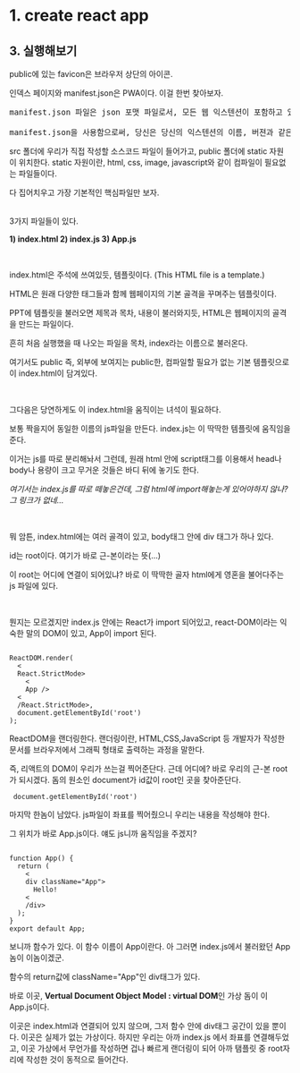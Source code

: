 
# 1. create react app

## 3. 실행해보기

public에 있는 favicon은 브라우저 상단의 아이콘.

인덱스 페이지와 manifest.json은 PWA이다. 이걸 한번 찾아보자.
<pre>
manifest.json 파일은 json 포맷 파일로서, 모든 웹 익스텐션이 포함하고 있어야 하는 파일입니다. 

manifest.json을 사용함으로써, 당신은 당신의 익스텐션의 이름, 버젼과 같은 기본 정보를 명시하며, 또한 당신의 익스텐션의 기능, 예를 들어 기본 스크립트, 내용 스크립트, 브라우져 활동 등과 같은 측면을 명시합니다. 
</pre>

src 폴더에 우리가 직접 작성할 소스코드 파일이 들어가고, public 폴더에 static 자원이 위치한다.
static 자원이란, html, css, image, javascript와 같이 컴파일이 필요없는 파일들이다.

다 집어치우고 가장 기본적인 핵심파일만 보자.

<br>
3가지 파일들이 있다.

<b>1) index.html 2) index.js 3) App.js</b>

<br>

index.html은 주석에 쓰여있듯, 템플릿이다. (This HTML file is a template.) 

HTML은 원래 다양한 태그들과 함께 웹페이지의 기본 골격을 꾸며주는 템플릿이다. 

PPT에 템플릿을 불러오면 제목과 목차, 내용이 불러와지듯, HTML은 웹페이지의 골격을 만드는 파일이다. 

흔히 처음 실행했을 때 나오는 파일을 목차, index라는 이름으로  불러온다.

여기서도 public 즉, 외부에 보여지는 public한, 컴파일할 필요가 없는 기본 템플릿으로 이 index.html이 담겨있다.
 
<br>

그다음은 당연하게도 이 index.html을 움직이는 녀석이 필요하다. 

보통 짝을지어 동일한 이름의 js파일을 만든다. index.js는 이 딱딱한 템플릿에 움직임을 준다. 

이거는 js를 따로 분리해놔서 그런데, 원래 html 안에 script태그를 이용해서 head나 body나 용량이 크고 무거운 것들은 바디 뒤에 놓기도 한다. 

<i>여기서는 index.js를 따로 떼놓은건데, 그럼 html에 import해놓는게 있어야하지 않나? 그 링크가 없네...</i>

<br>

뭐 암튼, index.html에는 여러 골격이 있고, body태그 안에 div 태그가 하나 있다. 

id는 root이다. 여기가 바로 근-본이라는 뜻(...) 

이 root는 어디에 연결이 되어있냐? 바로 이 딱딱한 골자 html에게 영혼을 불어다주는 js 파일에 있다.

<br>

뭔지는 모르겠지만 index.js 안에는 React가 import 되어있고, react-DOM이라는 익숙한 말의 DOM이 있고, App이 import 된다. 

<code> 
ReactDOM.render(
  <
  React.StrictMode>
    <
    App />
  <
  /React.StrictMode>,
  document.getElementById('root')
); 
</code>

ReactDOM을 랜더링한다. 랜더링이란, HTML,CSS,JavaScript 등 개발자가 작성한 문서를 브라우저에서 그래픽 형태로 출력하는 과정을 말한다. 

즉, 리액트의 DOM이 우리가 쓰는걸 찍어준단다. 근데 어디에? 바로 우리의 근-본 root가 되시겠다. 돔의 원소인 document가 id값이 root인 곳을 찾아준단다.

<code> document.getElementById('root')</code>

마지막 한놈이 남았다. js파일이 좌표를 찍어줬으니 우리는 내용을 작성해야 한다. 

그 위치가 바로 App.js이다. 얘도 js니까 움직임을 주겠지? 

<code>
function App() {
  return ( 
    <
    div className="App">
      Hello!
    <
    /div>
  );
}
export default App;
</code>

보니까 함수가 있다. 이 함수 이름이 App이란다. 아 그러면 index.js에서 불러왔던 App놈이 이놈이겠군.

 함수의 return값에 className="App"인 div태그가 있다. 
 
 바로 이곳, <b>Vertual Document Object Model : virtual DOM</b>인 가상 돔이 이 App.js이다. 
 
 이곳은 index.html과 연결되어 있지 않으며, 그저 함수 안에 div태그 공간이 있을 뿐이다. 이곳은 실제가 없는 가상이다. 하지만 우리는 아까 index.js 에서 좌표를 연결해두었고, 이곳 가상에서 무언가를 작성하면 겁나 빠르게 랜더링이 되어 아까 탬플릿 중 root자리에 작성한 것이 동적으로 들어간다.


<!-- 2021.09.14-->